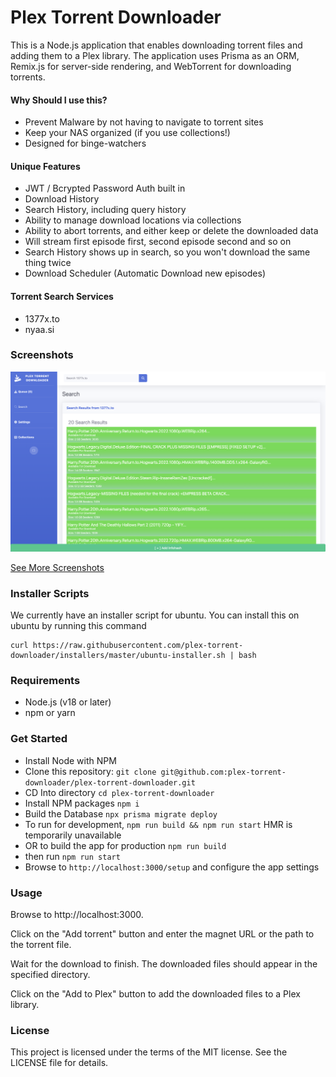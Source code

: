# Plex Torrent Downloader

This is a Node.js application that enables downloading torrent files and adding them to a Plex library. 
The application uses Prisma as an ORM, Remix.js for server-side rendering, and WebTorrent for downloading torrents.

#### Why Should I use this?

 - Prevent Malware by not having to navigate to torrent sites
 - Keep your NAS organized (if you use collections!)
 - Designed for binge-watchers

#### Unique Features

 - JWT / Bcrypted Password Auth built in
 - Download History
 - Search History, including query history
 - Ability to manage download locations via collections
 - Ability to abort torrents, and either keep or delete the downloaded data
 - Will stream first episode first, second episode second and so on
 - Search History shows up in search, so you won't download the same thing twice
 - Download Scheduler (Automatic Download new episodes)

#### Torrent Search Services
 - 1377x.to
 - nyaa.si

### Screenshots
[![Search Results](https://raw.githubusercontent.com/plex-torrent-downloader/plex-torrent-downloader/master/screenshots/search_results.png)](https://raw.githubusercontent.com/plex-torrent-downloader/plex-torrent-downloader/master/screenshots/search_results.png)

[See More Screenshots](https://github.com/plex-torrent-downloader/plex-torrent-downloader/blob/master/screenshots.md)

### Installer Scripts

We currently have an installer script for ubuntu. You can install this on ubuntu by running this command

```
curl https://raw.githubusercontent.com/plex-torrent-downloader/installers/master/ubuntu-installer.sh | bash
```

### Requirements
 - Node.js (v18 or later)
 - npm or yarn

### Get Started 
- Install Node with NPM
- Clone this repository: `git clone git@github.com:plex-torrent-downloader/plex-torrent-downloader.git`
- CD Into directory `cd plex-torrent-downloader`
- Install NPM packages `npm i`
- Build the Database `npx prisma migrate deploy`
- To run for development, `npm run build && npm run start` HMR is temporarily unavailable
- OR to build the app for production `npm run build`
- then run  `npm run start`
- Browse to `http://localhost:3000/setup` and configure the app settings

### Usage
Browse to http://localhost:3000.

Click on the "Add torrent" button and enter the magnet URL or the path to the torrent file.

Wait for the download to finish. The downloaded files should appear in the specified directory.

Click on the "Add to Plex" button to add the downloaded files to a Plex library.

### License
This project is licensed under the terms of the MIT license. See the LICENSE file for details.
